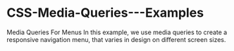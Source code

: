 # CSS-Media-Queries---Examples
Media Queries For Menus In this example, we use media queries to create a responsive navigation menu, that varies in design on different screen sizes.
